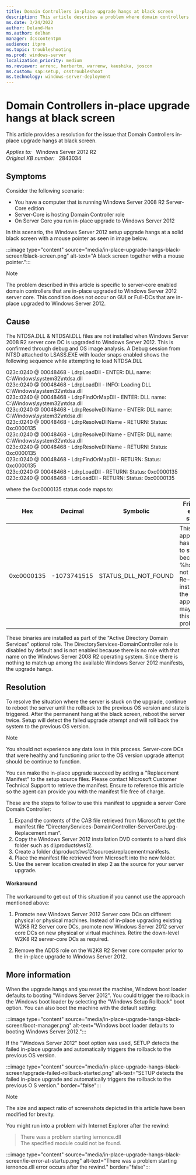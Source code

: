 ```yaml
---
title: Domain Controllers in-place upgrade hangs at black screen
description: This article describes a problem where domain controllers in-place upgraded hangs at a solid black screen.
ms.date: 3/24/2022
author: Deland-Han
ms.author: delhan
manager: dcscontentpm
audience: itpro
ms.topic: troubleshooting
ms.prod: windows-server
localization_priority: medium
ms.reviewer: arrenc, herbertm, warrenw, kaushika, joscon
ms.custom: sap:setup, csstroubleshoot
ms.technology: windows-server-deployment
---
```

# Domain Controllers in-place upgrade hangs at black screen

This article provides a resolution for the issue that Domain Controllers in-place upgrade hangs at black screen.

_Applies to:_ &nbsp; Windows Server 2012 R2  
_Original KB number:_ &nbsp; 2843034

## Symptoms

Consider the following scenario:

- You have a computer that is running Windows Server 2008 R2 Server-Core edition
- Server-Core is hosting Domain Controller role
- On Server Core you run in-place upgrade to Windows Server 2012  

In this scenario, the Windows Server 2012 setup upgrade hangs at a solid black screen with a mouse pointer as seen in image below.

:::image type="content" source="media/in-place-upgrade-hangs-black-screen/black-screen.png" alt-text="A black screen together with a mouse pointer.":::

> [!NOTE]
> The problem described in this article is specific to server-core enabled domain controllers that are in-place upgraded to Windows Server 2012 server core. This condition does not occur on GUI or Full-DCs that are in-place upgraded to Windows Server 2012.

## Cause

The NTDSA.DLL & NTDSAI.DLL files are not installed when Windows Server 2008 R2 server core DC is upgraded to Windows Server 2012. This is confirmed through debug and OS image analysis. A Debug session from NTSD attached to LSASS.EXE with loader snaps enabled shows the following sequence while attempting to load NTDSA.DLL

023c:0240 @ 00048468 - LdrpLoadDll - ENTER: DLL name: C:\Windows\system32\ntdsa.dll  
023c:0240 @ 00048468 - LdrpLoadDll - INFO: Loading DLL C:\Windows\system32\ntdsa.dll  
023c:0240 @ 00048468 - LdrpFindOrMapDll - ENTER: DLL name: C:\Windows\system32\ntdsa.dll  
023c:0240 @ 00048468 - LdrpResolveDllName - ENTER: DLL name: C:\Windows\system32\ntdsa.dll  
023c:0240 @ 00048468 - LdrpResolveDllName - RETURN: Status: 0xc0000135  
023c:0240 @ 00048468 - LdrpResolveDllName - ENTER: DLL name: C:\Windows\system32\ntdsa.dll  
023c:0240 @ 00048468 - LdrpResolveDllName - RETURN: Status: 0xc0000135  
023c:0240 @ 00048468 - LdrpFindOrMapDll - RETURN: Status: 0xc0000135  
023c:0240 @ 00048468 - LdrpLoadDll - RETURN: Status: 0xc0000135  
023c:0240 @ 00048468 - LdrLoadDll - RETURN: Status: 0xc0000135  

where the 0xc0000135 status code maps to:

| Hex| Decimal| Symbolic| Friendly error string |
|---|---|---|---|
|0xc0000135|-1073741515|STATUS_DLL_NOT_FOUND|This application has failed to start because %hs was not found. Re-installing the application may fix this problem.|
  
These binaries are installed as part of the "Active Directory Domain Services" optional role. The DirectoryServices-DomainController role is disabled by default and is not enabled because there is no role with that name on the Windows Server 2008 R2 operating system. Since there is nothing to match up among the available Windows Server 2012 manifests, the upgrade hangs.

## Resolution

To resolve the situation where the server is stuck on the upgrade, continue to reboot the server until the rollback to the previous OS version and state is triggered. After the permanent hang at the black screen, reboot the server twice. Setup will detect the failed upgrade attempt and will roll back the system to the previous OS version.

> [!NOTE]
> You should not experience any data loss in this process. Server-core DCs that were healthy and functioning prior to the OS version upgrade attempt should be continue to function.

You can make the in-place upgrade succeed by adding a "Replacement Manifest" to the setup source files. Please contact Microsoft Customer Technical Support to retrieve the manifest. Ensure to reference this article so the agent can provide you with the manifest file free of charge.

These are the steps to follow to use this manifest to upgrade a server Core Domain Controller:  

1. Expand the contents of the CAB file retrieved from Microsoft to get the manifest file "DirectoryServices-DomainController-ServerCoreUpg-Replacement.man".
2. Copy the Windows Server 2012 installation DVD contents to a hard disk folder such as d:\products\ws12.
3. Create a folder d:\products\ws12\sources\replacementmanifests.
4. Place the manifest file retrieved from Microsoft into the new folder.
5. Use the server location created in step 2 as the source for your server upgrade.

#### Workaround

The workaround to get out of this situation if you cannot use the approach mentioned above:  

1. Promote new Windows Server 2012 Server core DCs on different physical or physical machines.
Instead of in-place upgrading existing W2K8 R2 Server core DCs, promote new Windows Server 2012 server core DCs on new physical or virtual machines. Retire the down-level W2K8 R2 server-core DCs as required.

2. Remove the ADDS role on the W2K8 R2 Server core computer prior to the in-place upgrade to Windows Server 2012.

## More information

When the upgrade hangs and you reset the machine, Windows boot loader defaults to booting "Windows Server 2012". You could trigger the rollback in the Windows boot loader by selecting the "Windows Setup Rollback" boot option. You can also boot the machine with the default setting:

:::image type="content" source="media/in-place-upgrade-hangs-black-screen/boot-manager.png" alt-text="Windows boot loader defaults to booting Windows Server 2012.":::

If the "Windows Server 2012" boot option was used, SETUP detects the failed in-place upgrade and automatically triggers the rollback to the previous OS version.

:::image type="content" source="media/in-place-upgrade-hangs-black-screen/upgrade-failed-rollback-started.png" alt-text="SETUP detects the failed in-place upgrade and automatically triggers the rollback to the previous O S version." border="false":::

> [!NOTE]
> The size and aspect ratio of screenshots depicted in this article have been modified for brevity.

You might run into a problem with Internet Explorer after the rewind:

> There was a problem starting iernonce.dll  
> The specified module could not be found.

:::image type="content" source="media/in-place-upgrade-hangs-black-screen/ie-error-at-startup.png" alt-text="There was a problem starting iernonce.dll error occurs after the rewind." border="false":::
